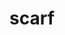 ---
layout: objects
title: scarf
emoji: scarf
permalink: 🧣.html
image: assets/img/3moji/scarf.png
---